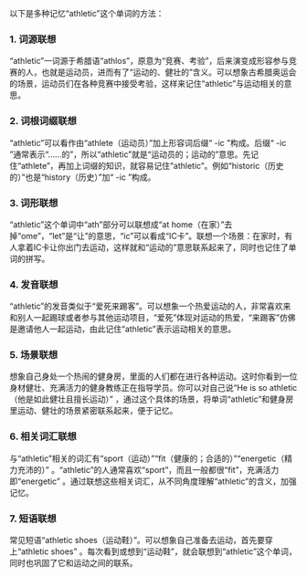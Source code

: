 以下是多种记忆“athletic”这个单词的方法：
### 1. 词源联想
“athletic”一词源于希腊语“athlos”，原意为“竞赛、考验”，后来演变成形容参与竞赛的人，也就是运动员，进而有了“运动的、健壮的”含义。可以想象古希腊奥运会的场景，运动员们在各种竞赛中接受考验，这样来记住“athletic”与运动相关的意思。
### 2. 词根词缀联想
“athletic”可以看作由“athlete（运动员）”加上形容词后缀“ -ic ”构成。后缀“ -ic ”通常表示“……的”，所以“athletic”就是“运动员的；运动的”意思。先记住“athlete”，再加上词缀的知识，就容易记住“athletic”。例如“historic（历史的）”也是“history（历史）”加“ -ic ”构成。
### 3. 词形联想
“athletic”这个单词中“ath”部分可以联想成“at home（在家）”去掉“ome”，“let”是“让”的意思，“ic”可以看成“IC卡”。联想一个场景：在家时，有人拿着IC卡让你出门去运动，这样就和“运动的”意思联系起来了，同时也记住了单词的拼写。
### 4. 发音联想
“athletic”的发音类似于“爱死来踢客”。可以想象一个热爱运动的人，非常喜欢来和别人一起踢球或者参与其他运动项目，“爱死”体现对运动的热爱，“来踢客”仿佛是邀请他人一起运动，由此记住“athletic”表示运动相关的意思。
### 5. 场景联想
想象自己身处一个热闹的健身房，里面的人们都在进行各种运动。这时你看到一位身材健壮、充满活力的健身教练正在指导学员。你可以对自己说“He is so athletic（他是如此健壮且擅长运动）” ，通过这个具体的场景，将单词“athletic”和健身房里运动、健壮的场景紧密联系起来，便于记忆。
### 6. 相关词汇联想
与“athletic”相关的词汇有“sport（运动）”“fit（健康的；合适的）”“energetic（精力充沛的）” 。“athletic”的人通常喜欢“sport”，而且一般都很“fit”，充满活力即“energetic” 。通过联想这些相关词汇，从不同角度理解“athletic”的含义，加强记忆。
### 7. 短语联想
常见短语“athletic shoes（运动鞋）”。可以想象自己准备去运动，首先要穿上“athletic shoes” 。每次看到或想到“运动鞋”，就会联想到“athletic”这个单词，同时也巩固了它和运动之间的联系。 
